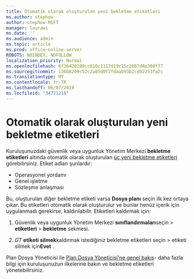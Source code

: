 ```yaml
---
title: Otomatik olarak oluşturulan yeni bekletme etiketleri
ms.author: stephow
author: stephow-MSFT
manager: laurawi
ms.date: ''
ms.audience: admin
ms.topic: article
ms.prod: office-online-server
ROBOTS: NOINDEX, NOFOLLOW
localization_priority: Normal
ms.openlocfilehash: 6f36420280cc016c1117d19c15c2887d4e308f77
ms.sourcegitcommit: 136b8209c52c2a05d0f2fdaab93b2cd92253fa2c
ms.translationtype: MT
ms.contentlocale: tr-TR
ms.lasthandoff: 06/07/2019
ms.locfileid: "34771219"
---
```

# <a name="new-retention-labels-created-automatically"></a>Otomatik olarak oluşturulan yeni bekletme etiketleri

Kuruluşunuzdaki güvenlik veya uygunluk Yönetim Merkezi **bekletme etiketleri** altında otomatik olarak oluşturulan [üç yeni bekletme etiketleri](https://docs.microsoft.com/office365/securitycompliance/file-plan-manager#default-retention-labels-and-label-policy) görebilirsiniz. Etiket adları şunlardır:

- Operasyonel yordamı
- Genel işletme
- Sözleşme anlaşması

Bu, oluşturulan diğer bekletme etiketi varsa **Dosya planı** seçin ilk kez ortaya çıkar. Bu etiketleri otomatik olarak oluşturulur ve bunlar henüz içerik için uygulanmadı gerekirse, kaldırılabilir. Etiketleri kaldırmak için:

1. Güvenlik veya uygunluk Yönetim Merkezi **sınıflandırmaları**seçin > **etiketleri** > **bekletme** sekmesi.

1. _GT_ **etiketi silmek**kaldırmak istediğiniz bekletme etiketleri seçin > etiketi silmek için**Evet** .

Plan Dosya Yöneticisi ile [Plan Dosya Yöneticisi'ne genel bakış](https://docs.microsoft.com/office365/securitycompliance/file-plan-manager)- daha fazla bilgi için kuruluşunuzun ilkelerine bakın ve bekletme etiketleri yönetebilirsiniz.